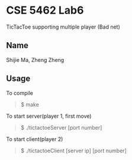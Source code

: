 # CSE 5462 Lab6
TicTacToe supporting multiple player (Bad net)

## Name
Shijie Ma, Zheng Zheng

## Usage
To compile

> $ make

To start server(player 1, first move)

> $ ./tictactoeServer [port number]

To start client(player 2)
> $ ./tictactoeClient [server ip] [port number]

